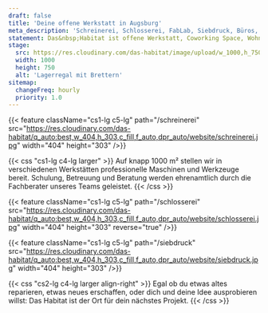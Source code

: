```yaml
---
draft: false
title: 'Deine offene Werkstatt in Augsburg'
meta_description: 'Schreinerei, Schlosserei, FabLab, Siebdruck, Büros, Coworking und mehr auf über 1000 m². Lebensraum für deine Projekte.'
statement: Das&nbsp;Habitat ist offene Werkstatt, Coworking Space, Wohnzimmer für Macher, und Lebensraum für Visionäre, ein Zuhause für alle. Das&nbsp;Habitat ist der Ort an dem alles möglich&nbsp;wird.
stage:
  src: https://res.cloudinary.com/das-habitat/image/upload/w_1000,h_750,c_fill,f_auto/website/start.jpg
  width: 1000
  height: 750
  alt: 'Lagerregal mit Brettern'
sitemap:
  changeFreq: hourly
  priority: 1.0
---
```


{{< feature className="cs1-lg c5-lg" path="/schreinerei" src="https://res.cloudinary.com/das-habitat/q_auto:best,w_404,h_303,c_fill,f_auto,dpr_auto/website/schreinerei.jpg" width="404" height="303" />}}

{{< css "cs1-lg c4-lg larger" >}}
Auf knapp 1000 m² stellen wir in verschiedenen Werkstätten professionelle Maschinen und Werkzeuge bereit. Schulung, Betreuung und Beratung werden ehrenamtlich durch die Fachberater unseres Teams geleistet.
{{< /css >}}

{{< feature className="cs1-lg c5-lg" path="/schlosserei" src="https://res.cloudinary.com/das-habitat/q_auto:best,w_404,h_303,c_fill,f_auto,dpr_auto/website/schlosserei.jpg" width="404" height="303" reverse="true" />}}

{{< feature className="cs1-lg c5-lg" path="/siebdruck" src="https://res.cloudinary.com/das-habitat/q_auto:best,w_404,h_303,c_fill,f_auto,dpr_auto/website/siebdruck.jpg" width="404" height="303" />}}

{{< css "cs2-lg c4-lg larger align-right" >}}
Egal ob du etwas altes reparieren, etwas neues erschaffen, oder dich und deine Idee ausprobieren willst: Das Habitat ist der Ort für dein nächstes Projekt.
{{< /css >}}
